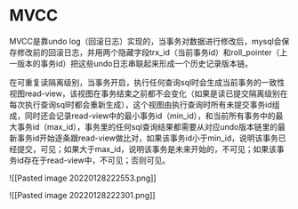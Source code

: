# MVCC
MVCC是靠undo log（回滚日志）实现的，当事务对数据进行修改后，mysql会保存修改前的回滚日志，并用两个隐藏字段trx_id（当前事务id）和roll_pointer（上一版本的事务id）把这些undo日志串联起来形成一个历史记录版本链。

在可重复读隔离级别，当事务开启，执行任何查询sql时会生成当前事务的一致性视图read-view，该视图在事务结束之前都不会变化（如果是读已提交隔离级别在每次执行查询sql时都会重新生成），这个视图由执行查询时所有未提交事务id组成，同时还会记录read-view中的最小事务id（min_id），和当前所有事务中的最大事务id（max_id），事务里的任何sql查询结果都需要从对应undo版本链里的最新事务id开始逐条跟read-view做比对，如果该事务id小于min_id，说明该事务已经提交，可见；如果大于max_id，说明该事务是未来开始的，不可见；如果该事务id存在于read-view中，不可见；否则可见。

![[Pasted image 20220128222553.png]]

![[Pasted image 20220128222301.png]]
